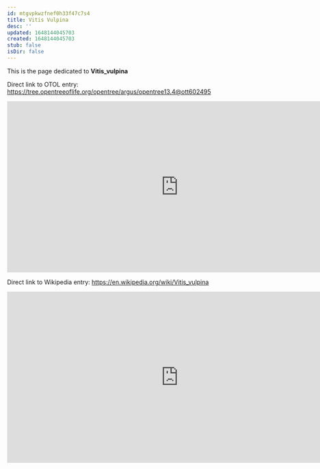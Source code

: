 ```yaml
---
id: mtgvpkwzfnef0h33f47c7s4
title: Vitis Vulpina
desc: ''
updated: 1648144045703
created: 1648144045703
stub: false
isDir: false
---
```

This is the page dedicated to **Vitis_vulpina**


Direct link to OTOL entry: https://tree.opentreeoflife.org/opentree/argus/opentree13.4@ott602495



<html>
    <body>
    <iframe src="https://tree.opentreeoflife.org/opentree/argus/opentree13.4@ott602495"
    width="800" height="400" frameborder="0" allowfullscreen> </iframe>
    </body>
</html>
    


Direct link to Wikipedia entry: https://en.wikipedia.org/wiki/Vitis_vulpina



<html>
    <body>
    <iframe src="https://en.wikipedia.org/wiki/Vitis_vulpina"
    width="800" height="400" frameborder="0" allowfullscreen> </iframe>
    </body>
</html>
    
